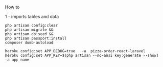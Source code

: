 How to

1 - imports tables and data

    php artisan config:clear 
    php artisan migrate &&
    php artisan db:seed &&
    php artisan passport:install     
    composer dumb-autoload
    
    heroku config:set APP_DEBUG=true   -a  pizza-order-react-laravel
    heroku config:set APP_KEY=$(php artisan --no-ansi key:generate --show) -a app name
